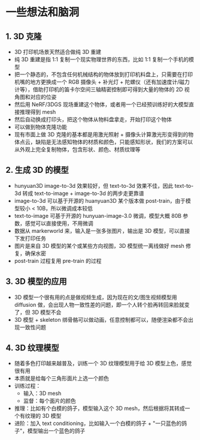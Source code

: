 # 一些想法和脑洞
## 1. 3D 克隆
- 3D 打印机场景天然适合做纯 3D 重建
- 纯 3D 重建是指 1:1 复制一个现实物理世界的东西，比如 1:1 复制一个手机的模型
- 把一个静态的，不包含任何机械结构的物体放到打印机料盘上，只需要在打印机嘴的地方更换成一个 RGB 摄像头 + 补光灯 + 陀螺仪（还有加速度计/磁力计等），借助打印机的笛卡尔空间三轴精密控制即可得到大量的物体的 2D 视角图和对应的位姿
- 然后用 NeRF/3DGS 现场重建这个物体，或者用一个已经预训练好的大模型直接推理得到 mesh
- 然后自动换成打印头，把这个物体从物料盘拿走，开始打印这个物体
- 可以做到物体克隆功能
- 现有市面上做 3D 克隆的基本都是用激光照射 + 摄像头计算激光形变得到的物体点云，缺陷是无法感知物体的材质和颜色，只能感知形状，我们的方案可以从外观上完全复制物体，包含形状、颜色、材质纹理等
## 2. 生成 3D 的模型
- hunyuan3D image-to-3d 效果较好，但 text-to-3d 效果不佳，因此 text-to-3d 转成 text-to-image + image-to-3d 的两步走更靠谱
- image-to-3d 可以基于开源的 huanyuan3D 某个版本做 post-train，由于模型较小 < 10B，所以微调成本较低
- text-to-image 可基于开源的 hunyuan-image-3.0 微调，模型大概 80B 参数，感觉可以直接使用，不用微调
- 数据从 markerworld 来，输入是一张多张图片，输出是 3D 模型，可以直接下发打印任务
- 图片是来自 3D 模型的某个或某些方向视图，3D 模型统一离线做好 mesh 修复，确保水密
- post-train 过程复用 pre-train 的过程
## 3. 3D 模型的应用
- 3D 模型一个很有用的点是做视频生成，因为现在的文/图生视频模型用 diffusion 做，会出现人物一致性差的问题，即一个人转个脸再转回来脸就变了，但 3D 模型不会
- 3D 模型 + skeleton 绑骨骼可以做动画，任意控制都可以，随便渲染都不会出现一致性问题
## 4. 3D 纹理模型
- 随着多色打印越来越普及，训练一个 3D 纹理模型用于给 3D 模型上色，感觉很有用
- 本质就是给每个三角形面片上选一个颜色
- 训练过程：
    - 输入：3D mesh
    - 监督：每个面片的颜色
- 推理：比如有个白模的鸽子，模型输入这个 3D mesh，然后根据将其转成一个有纹理的 3D 模型
- 进阶：加入 text conditioning，比如输入一个白模的鸽子 + "一只蓝色的鸽子"，模型输出一个蓝色的鸽子
